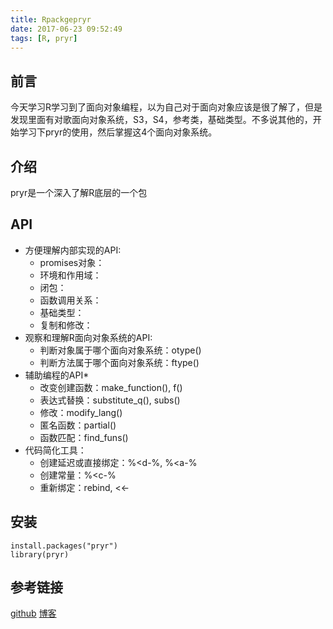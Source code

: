 ```yaml
---
title: Rpackgepryr
date: 2017-06-23 09:52:49
tags: [R, pryr]
---
```


## 前言
今天学习R学习到了面向对象编程，以为自己对于面向对象应该是很了解了，但是发现里面有对歌面向对象系统，S3，S4，参考类，基础类型。不多说其他的，开始学习下pryr的使用，然后掌握这4个面向对象系统。

## 介绍
pryr是一个深入了解R底层的一个包

## API
* 方便理解内部实现的API:
	* promises对象：
	* 环境和作用域：
	* 闭包：
	* 函数调用关系：
	* 基础类型：
	* 复制和修改：
* 观察和理解R面向对象系统的API:
	* 判断对象属于哪个面向对象系统：otype()
	* 判断方法属于哪个面向对象系统：ftype()
* 辅助编程的API*
	* 改变创建函数：make_function(), f()
	* 表达式替换：substitute_q(), subs()
	* 修改：modify_lang()
	* 匿名函数：partial()
	* 函数匹配：find_funs()
* 代码简化工具：
	* 创建延迟或直接绑定：%<d-%, %<a-%
	* 创建常量：%<c-%
	* 重新绑定：rebind, <<-

## 安装
```
install.packages("pryr")
library(pryr)
```

## 参考链接
[github](https://github.com/hadley/pryr)
[博客](http://blog.fens.me/r-pryr/)